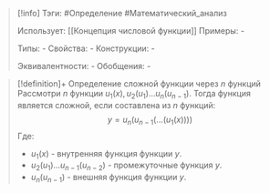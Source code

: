 > [!info]
> Тэги: #Определение #Математический_анализ   
> 
> Использует: [[Концепция числовой функции]]
> Примеры: *-*
> 
> Типы: *-*
> Свойства: *-*
> Конструкции: *-*
> 
> Эквивалентности: *-*
> Обобщения: *-*

> [!definition]+ Определение сложной функции через $n$ функций
> Рассмотри $n$ функции $u_1(x), u_2(u_1) ... u_n(u_{n-1})$. Тогда функция является сложной, если составлена из $n$ функций: $$y = u_n\Big(u_{n-1}\big(...\big(u_1(x)\big)\big)\Big)$$
> Где:
> * $u_1(x)$ - внутренняя функция функции $y$.
> * $u_2(u_1)...u_{n-1}(u_{n-2})$ - промежуточные функция $y$.
> * $u_n(u_{n-1})$ - внешняя функция функции $y$.